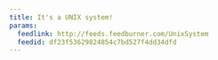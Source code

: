 ```yaml
---
title: It's a UNIX system!
params:
  feedlink: http://feeds.feedburner.com/UnixSystem
  feedid: df23f53629824854c7bd527f4dd34dfd
---
```

